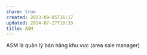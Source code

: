 ```yaml
---
share: true
created: 2023-09-05T16:17
updated: 2024-07-27T18:33
title: ASM
---
```

ASM là quản lý bán hàng khu vực (area sale manager).


